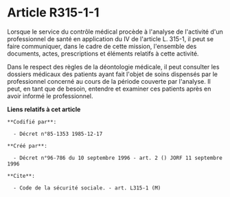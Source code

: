 # Article R315-1-1

Lorsque le service du contrôle médical procède à l'analyse de l'activité d'un professionnel de santé en application du IV de
l'article L. 315-1, il peut se faire communiquer, dans le cadre de cette mission, l'ensemble des documents, actes,
prescriptions et éléments relatifs à cette activité.

Dans le respect des règles de la déontologie médicale, il peut consulter les dossiers médicaux des patients ayant fait
l'objet de soins dispensés par le professionnel concerné au cours de la période couverte par l'analyse. Il peut, en tant que
de besoin, entendre et examiner ces patients après en avoir informé le professionnel.

**Liens relatifs à cet article**

	**Codifié par**:

	  - Décret n°85-1353 1985-12-17

	**Créé par**:

	  - Décret n°96-786 du 10 septembre 1996 - art. 2 () JORF 11 septembre 1996

	**Cite**:

	  - Code de la sécurité sociale. - art. L315-1 (M)
